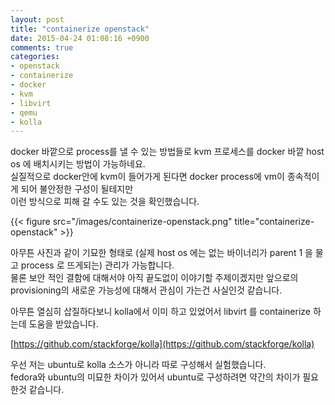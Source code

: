 ```yaml
---
layout: post
title: "containerize openstack"
date: 2015-04-24 01:08:16 +0900
comments: true
categories:
- openstack
- containerize
- docker
- kvm
- libvirt
- qemu
- kolla
---
```


docker 바깥으로 process를 낼 수 있는 방법들로 kvm 프로세스를 docker 바깥 host os 에 배치시키는 방법이 가능하네요.    
실질적으로 docker안에 kvm이 들어가게 된다면 docker process에 vm이 종속적이게 되어 불안정한 구성이 될테지만    
이런 방식으로 피해 갈 수도 있는 것을 확인했습니다.

{{< figure src="/images/containerize-openstack.png" title="containerize-openstack" >}}

아무튼 사진과 같이 기묘한 형태로 (실제 host os 에는 없는 바이너리가 parent 1 을 물고 process 로 뜨게되는) 관리가 가능합니다.    
물론 보안 적인 결함에 대해서야 아직 끝도없이 이야기할 주제이겠지만 앞으로의 provisioning의 새로운 가능성에 대해서 관심이 가는건 사실인것 같습니다.

아무튼 열심히 삽질하다보니 kolla에서 이미 하고 있었어서 libvirt 를 containerize 하는데 도움을 받았습니다.

[https://github.com/stackforge/kolla](https://github.com/stackforge/kolla)

우선 저는 ubuntu로 kolla 소스가 아니라 따로 구성해서 실험했습니다.    
fedora와 ubuntu의 미묘한 차이가 있어서 ubuntu로 구성하려면 약간의 차이가 필요한것 같습니다.

